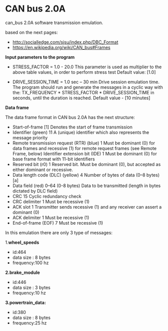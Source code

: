 # CAN bus 2.0A
can_bus 2.0A software transmission emulation.

based on the next pages:
- http://socialledge.com/sjsu/index.php/DBC_Format
- https://en.wikipedia.org/wiki/CAN_bus#Frames

**Input parameters to the program**

- STRESS_FACTOR = 1.0 - 20.0
This parameter is used as multiplier to the above table values, in order to perform stress test
Default value: [1.0]

- DRIVE_SESSION_TIME = 1.0 sec – 30 min
Drive session emulation time. The program should run and generate the messages in a cyclic way with the:
TX_FREQUENCY * STRESS_FACTOR * DRIVE_SESSION_TIME in seconds, until the duration is reached.
Default value - [10 minutes]


**Data frame**

The data frame format in CAN bus 2.0A has the next structure:

- Start-of-frame [1]	Denotes the start of frame transmission
- Identifier (green)	11	A (unique) identifier which also represents the message priority
- Remote transmission request (RTR) (blue)	1	Must be dominant (0) for data frames and recessive (1) for remote request frames (see Remote Frame, below)
Identifier extension bit (IDE)	1	Must be dominant (0) for base frame format with 11-bit identifiers
- Reserved bit (r0)	1	Reserved bit. Must be dominant (0), but accepted as either dominant or recessive.
- Data length code (DLC) (yellow)	4	Number of bytes of data (0–8 bytes)[a]
- Data field (red)	0–64 (0-8 bytes)	Data to be transmitted (length in bytes dictated by DLC field)
- CRC	15	Cyclic redundancy check
- CRC delimiter	1	Must be recessive (1)
- ACK slot	1	Transmitter sends recessive (1) and any receiver can assert a dominant (0)
- ACK delimiter	1	Must be recessive (1)
- End-of-frame (EOF)	7	Must be recessive (1)

In this emulation there are only 3 type of messages:

1.**wheel_speeds**
- id:464
- data size : 8 bytes
- frequency:100 hz

**2.brake_module**
- id:446
- data size : 3 bytes
- frequency:10 hz

**3.powertrain_data:**
- id:380
- data size : 8 bytes
- frequency:25 hz






